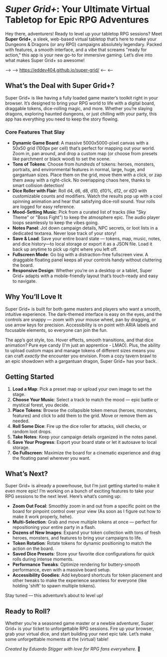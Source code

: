 # *Super Grid+*: Your Ultimate Virtual Tabletop for Epic RPG Adventures

Hey there, adventurers! Ready to level up your tabletop RPG sessions? Meet **Super Grid+**, a sleek, web-based virtual tabletop that’s here to make your Dungeons & Dragons (or any RPG) campaigns absolutely legendary. Packed with features, a smooth interface, and a vibe that screams "ready for action," this app is your new go-to for immersive gaming. Let’s dive into what makes Super Grid+ so awesome!

—> —> https://eddev404.github.io/super-grid/ <— <— 

## What’s the Deal with Super Grid+?

Super Grid+ is like having a fully loaded game master’s toolkit right in your browser. It’s designed to bring your RPG world to life with a digital board, draggable tokens, dice-rolling magic, and more. Whether you’re slaying dragons, exploring haunted dungeons, or just chilling with your party, this app has everything you need to keep the story flowing.

### Core Features That Slay

- **Dynamic Game Board**: A massive 5000x5000-pixel canvas with a 50x50 grid (100px per cell) that’s perfect for mapping out your world. Zoom in, pan around, and drop a custom map (or choose from presets like parchment or black wood) to set the scene.
- **Tons of Tokens**: Choose from *hundreds* of tokens: heroes, monsters, portraits, and environmental features in normal, large, huge, and gargantuan sizes. Place them on the grid, move them with a click, or zap them away with a right-click. No overlapping chaos here, thanks to smart collision detection!
- **Dice Roller with Flair**: Roll d4, d6, d8, d10, d10%, d12, or d20 with customizable counts and modifiers. Watch the results pop up with a cool spinning animation and hear that satisfying dice-roll sound. Your rolls are logged for easy reference.
- **Mood-Setting Music**: Pick from a curated list of tracks (like "Sky Theme" or "Boss Fight") to keep the atmosphere epic. The audio player loops seamlessly to keep the vibes going.
- **Notes Panel**: Jot down campaign details, NPC secrets, or loot lists in a dedicated textarea. Never lose track of your story!
- **Save & Load**: Save your entire board state — tokens, map, music, notes, and dice history—to local storage or export it as a JSON file. Load it back up anytime to pick up right where you left off.
- **Fullscreen Mode**: Go big with a distraction-free fullscreen view. A draggable floating panel keeps all your controls handy without cluttering the board.
- **Responsive Design**: Whether you’re on a desktop or a tablet, Super Grid+ adapts with a mobile-friendly layout that’s touch-ready and easy to navigate.

## Why You’ll Love It

Super Grid+ is built for both game masters and players who want a smooth, intuitive experience. The dark-themed interface is easy on the eyes, and the controls are snappy — zoom with your mouse wheel, pan by dragging, or use arrow keys for precision. Accessibility is on point with ARIA labels and focusable elements, so everyone can join the fun.

The app’s got style, too. Hover effects, smooth transitions, and that dice animation? Pure eye candy (I'm just an apprentice - LMAO). Plus, the ability to upload custom maps and manage tokens of different sizes means you can craft *exactly* the encounter you envision. From a cozy tavern brawl to an epic showdown with a gargantuan dragon, Super Grid+ has your back.

## Getting Started

1. **Load a Map**: Pick a preset map or upload your own image to set the stage.
2. **Choose Your Music**: Select a track to match the mood — epic battle or mystical forest, you decide.
3. **Place Tokens**: Browse the collapsible token menus (heroes, monsters, features) and click to add them to the grid. Move or remove them as needed.
4. **Roll Some Dice**: Fire up the dice roller for attacks, skill checks, or random loot drops.
5. **Take Notes**: Keep your campaign details organized in the notes panel.
6. **Save Your Progress**: Export your board state or let it autosave to local storage.
7. **Go Fullscreen**: Maximize the board for a cinematic experience and drag the floating panel wherever you want.

## What’s Next?

Super Grid+ is already a powerhouse, but I’m just getting started to make it even more epic! I’m working on a bunch of exciting features to take your RPG sessions to the next level. Here’s what’s coming up:

- **Zoom Out Focal**: Smoothly zoom in and out from a specific point on the board for pinpoint control over your view (As soon as I figure out how to make it work properly, hehe).
- **Multi-Selection**: Grab and move multiple tokens at once — perfect for repositioning your entire party in a flash.
- **Dozens of New Images**: Expand your token collection with tons of fresh heroes, monsters, and features to bring your campaigns to life.
- **Token Rotation**: Rotate tokens for dynamic positioning to match the action on the board.
- **Saved Dice Presets**: Store your favorite dice configurations for quick rolls during intense moments.
- **Performance Tweaks**: Optimize rendering for buttery-smooth performance, even with a massive board setup.
- **Accessibility Goodies**: Add keyboard shortcuts for token placement and other tweaks to make the experience seamless for everyone (like holding 'shift' to spawn multiple tokens).

Stay tuned — this adventure’s about to level up!

## Ready to Roll?

Whether you’re a seasoned game master or a newbie adventurer, Super Grid+ is your ticket to unforgettable RPG sessions. Fire up your browser, grab your virtual dice, and start building your next epic tale. Let’s make some unforgettable moments at the (virtual) table!

*Created by Eduardo Stigger with love for RPG fans everywhere.* 🌟

